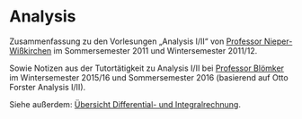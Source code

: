 <h1>Analysis</h1>

Zusammenfassung zu den Vorlesungen &bdquo;Analysis I/II&ldquo; von <a href="https://www.math.uni-augsburg.de/prof/alg/Arbeitsgruppe/Nieper-Wisskirchen/">Professor Nieper-Wißkirchen</a> im Sommersemester 2011 und Wintersemester 2011/12.

Sowie Notizen aus der Tutortätigkeit zu Analysis I/II bei <a href="https://www.math.uni-augsburg.de/prof/ana/arbeitsgruppe/bloemker/">Professor Blömker</a> im Wintersemester 2015/16 und Sommersemester 2016 (basierend auf Otto Forster Analysis I/II).

Siehe außerdem: <a href="http://graffl.github.io/Presentations/Differential-%20und%20Integralrechnung/Presentation.html#/Title">Übersicht Differential- und Integralrechnung</a>.